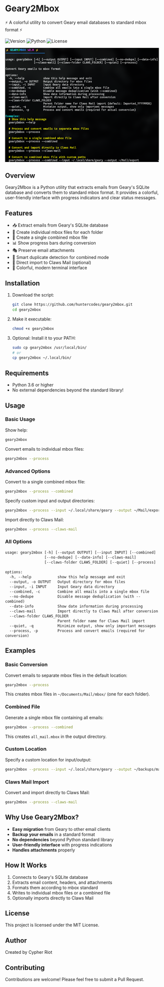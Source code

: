 # Geary2Mbox

⚡ A colorful utility to convert Geary email databases to standard mbox format ⚡

![Version](https://img.shields.io/badge/version-2.0-brightgreen)
![Python](https://img.shields.io/badge/python-3.6%2B-blue)
![License](https://img.shields.io/badge/license-MIT-purple)

![Usage](usage.png)

## Overview

Geary2Mbox is a Python utility that extracts emails from Geary's SQLite database and converts them to standard mbox format. It provides a colorful, user-friendly interface with progress indicators and clear status messages.

## Features

- 📥 Extract emails from Geary's SQLite database
- 📁 Create individual mbox files for each folder
- 🔄 Create a single combined mbox file
- 📊 Show progress bars during conversion
- 🎭 Preserve email attachments
- 🧠 Smart duplicate detection for combined mode
- 🚀 Direct import to Claws Mail (optional)
- 🌈 Colorful, modern terminal interface

## Installation

1. Download the script:
   ```bash
   git clone https://github.com/huntercodes/geary2mbox.git
   cd geary2mbox
   ```

2. Make it executable:
   ```bash
   chmod +x geary2mbox
   ```

3. Optional: Install it to your PATH:
   ```bash
   sudo cp geary2mbox /usr/local/bin/
   # or
   cp geary2mbox ~/.local/bin/
   ```

## Requirements

- Python 3.6 or higher
- No external dependencies beyond the standard library!

## Usage

### Basic Usage

Show help:
```bash
geary2mbox
```

Convert emails to individual mbox files:
```bash
geary2mbox --process
```

### Advanced Options

Convert to a single combined mbox file:
```bash
geary2mbox --process --combined
```

Specify custom input and output directories:
```bash
geary2mbox --process --input ~/.local/share/geary --output ~/Mail/export
```

Import directly to Claws Mail:
```bash
geary2mbox --process --claws-mail
```

### All Options

```
usage: geary2mbox [-h] [--output OUTPUT] [--input INPUT] [--combined]
                  [--no-dedupe] [--date-info] [--claws-mail]
                  [--claws-folder CLAWS_FOLDER] [--quiet] [--process]

options:
  -h, --help            show this help message and exit
  --output, -o OUTPUT   Output directory for mbox files
  --input, -i INPUT     Input Geary data directory
  --combined, -c        Combine all emails into a single mbox file
  --no-dedupe           Disable message deduplication (with --combined)
  --date-info           Show date information during processing
  --claws-mail          Import directly to Claws Mail after conversion
  --claws-folder CLAWS_FOLDER
                        Parent folder name for Claws Mail import
  --quiet, -q           Minimize output, show only important messages
  --process, -p         Process and convert emails (required for conversion)
```

## Examples

### Basic Conversion
Convert emails to separate mbox files in the default location:

```bash
geary2mbox --process
```

This creates mbox files in `~/Documents/Mail/mbox/` (one for each folder).

### Combined File
Generate a single mbox file containing all emails:

```bash
geary2mbox --process --combined
```

This creates `all_mail.mbox` in the output directory.

### Custom Location
Specify a custom location for input/output:

```bash
geary2mbox --process --input ~/.local/share/geary --output ~/backups/mail
```

### Claws Mail Import
Convert and import directly to Claws Mail:

```bash
geary2mbox --process --claws-mail
```

## Why Use Geary2Mbox?

- **Easy migration** from Geary to other email clients
- **Backup your emails** in a standard format
- **No dependencies** beyond Python standard library
- **User-friendly interface** with progress indications
- **Handles attachments** properly

## How It Works

1. Connects to Geary's SQLite database
2. Extracts email content, headers, and attachments
3. Formats them according to mbox standard
4. Writes to individual mbox files or a combined file
5. Optionally imports directly to Claws Mail

## License

This project is licensed under the MIT License.

## Author

Created by Cypher Riot

## Contributing

Contributions are welcome! Please feel free to submit a Pull Request.
